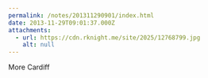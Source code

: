 ```yaml
---
permalink: /notes/201311290901/index.html
date: 2013-11-29T09:01:37.000Z
attachments:
  - url: https://cdn.rknight.me/site/2025/12768799.jpg
    alt: null
---
```


More Cardiff
